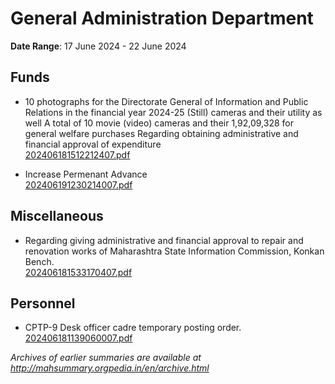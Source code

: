 # General Administration Department

**Date Range**: 17 June 2024 - 22 June 2024


## Funds
- 10 photographs for the Directorate General of Information and Public Relations in the financial year 2024-25 (Still) cameras and their utility as well A total of 10 movie (video) cameras and their  1,92,09,328 for general welfare purchases Regarding obtaining administrative and financial approval of expenditure\
  [202406181512212407.pdf](https://gr.maharashtra.gov.in/Site/Upload/Government%20Resolutions/English/202406181512212407.pdf)

- Increase Permenant Advance\
  [202406191230214007.pdf](https://gr.maharashtra.gov.in/Site/Upload/Government%20Resolutions/English/202406191230214007.pdf)

## Miscellaneous
- Regarding giving administrative and financial approval to repair and renovation works of Maharashtra State Information Commission, Konkan Bench.\
  [202406181533170407.pdf](https://gr.maharashtra.gov.in/Site/Upload/Government%20Resolutions/English/202406181533170407.pdf)

## Personnel
- CPTP-9 Desk officer cadre temporary posting order.\
  [202406181139060007.pdf](https://gr.maharashtra.gov.in/Site/Upload/Government%20Resolutions/English/202406181139060007.pdf)


*Archives of earlier summaries are available at http://mahsummary.orgpedia.in/en/archive.html*